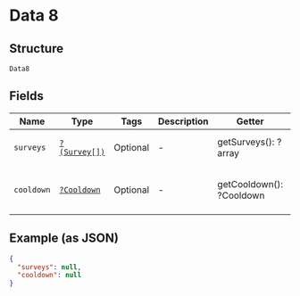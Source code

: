 
# Data 8

## Structure

`Data8`

## Fields

| Name | Type | Tags | Description | Getter | Setter |
|  --- | --- | --- | --- | --- | --- |
| `surveys` | [`?(Survey[])`](../../doc/models/survey.md) | Optional | - | getSurveys(): ?array | setSurveys(?array surveys): void |
| `cooldown` | [`?Cooldown`](../../doc/models/cooldown.md) | Optional | - | getCooldown(): ?Cooldown | setCooldown(?Cooldown cooldown): void |

## Example (as JSON)

```json
{
  "surveys": null,
  "cooldown": null
}
```

